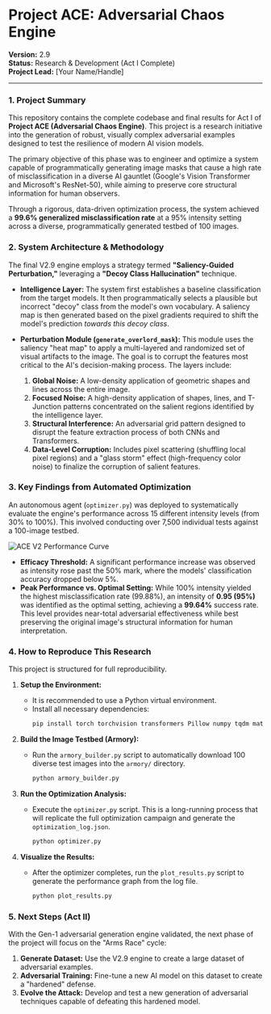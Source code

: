 # Project ACE: Adversarial Chaos Engine

**Version:** 2.9  
**Status:** Research & Development (Act I Complete)  
**Project Lead:** [Your Name/Handle]

---

### 1. Project Summary

This repository contains the complete codebase and final results for Act I of **Project ACE (Adversarial Chaos Engine)**. This project is a research initiative into the generation of robust, visually complex adversarial examples designed to test the resilience of modern AI vision models.

The primary objective of this phase was to engineer and optimize a system capable of programmatically generating image masks that cause a high rate of misclassification in a diverse AI gauntlet (Google's Vision Transformer and Microsoft's ResNet-50), while aiming to preserve core structural information for human observers.

Through a rigorous, data-driven optimization process, the system achieved a **99.6% generalized misclassification rate** at a 95% intensity setting across a diverse, programmatically generated testbed of 100 images.

### 2. System Architecture & Methodology

The final V2.9 engine employs a strategy termed **"Saliency-Guided Perturbation,"** leveraging a **"Decoy Class Hallucination"** technique.

-   **Intelligence Layer:** The system first establishes a baseline classification from the target models. It then programmatically selects a plausible but incorrect "decoy" class from the model's own vocabulary. A saliency map is then generated based on the pixel gradients required to shift the model's prediction *towards this decoy class*.

-   **Perturbation Module (`generate_overlord_mask`):** This module uses the saliency "heat map" to apply a multi-layered and randomized set of visual artifacts to the image. The goal is to corrupt the features most critical to the AI's decision-making process. The layers include:
    1.  **Global Noise:** A low-density application of geometric shapes and lines across the entire image.
    2.  **Focused Noise:** A high-density application of shapes, lines, and T-Junction patterns concentrated on the salient regions identified by the intelligence layer.
    3.  **Structural Interference:** An adversarial grid pattern designed to disrupt the feature extraction process of both CNNs and Transformers.
    4.  **Data-Level Corruption:** Includes pixel scattering (shuffling local pixel regions) and a "glass storm" effect (high-frequency color noise) to finalize the corruption of salient features.

### 3. Key Findings from Automated Optimization

An autonomous agent (`optimizer.py`) was deployed to systematically evaluate the engine's performance across 15 different intensity levels (from 30% to 100%). This involved conducting over 7,500 individual tests against a 100-image testbed.

![ACE V2 Performance Curve](optimizer_results/performance_graph.png)

*   **Efficacy Threshold:** A significant performance increase was observed as intensity rose past the 50% mark, where the models' classification accuracy dropped below 5%.
*   **Peak Performance vs. Optimal Setting:** While 100% intensity yielded the highest misclassification rate (99.88%), an intensity of **0.95 (95%)** was identified as the optimal setting, achieving a **99.64%** success rate. This level provides near-total adversarial effectiveness while best preserving the original image's structural information for human interpretation.

### 4. How to Reproduce This Research

This project is structured for full reproducibility.

1.  **Setup the Environment:**
    - It is recommended to use a Python virtual environment.
    - Install all necessary dependencies:
      ```bash
      pip install torch torchvision transformers Pillow numpy tqdm matplotlib seaborn
      ```

2.  **Build the Image Testbed (Armory):**
    - Run the `armory_builder.py` script to automatically download 100 diverse test images into the `armory/` directory.
      ```bash
      python armory_builder.py
      ```

3.  **Run the Optimization Analysis:**
    - Execute the `optimizer.py` script. This is a long-running process that will replicate the full optimization campaign and generate the `optimization_log.json`.
      ```bash
      python optimizer.py
      ```

4.  **Visualize the Results:**
    - After the optimizer completes, run the `plot_results.py` script to generate the performance graph from the log file.
      ```bash
      python plot_results.py
      ```

### 5. Next Steps (Act II)

With the Gen-1 adversarial generation engine validated, the next phase of the project will focus on the "Arms Race" cycle:
1.  **Generate Dataset:** Use the V2.9 engine to create a large dataset of adversarial examples.
2.  **Adversarial Training:** Fine-tune a new AI model on this dataset to create a "hardened" defense.
3.  **Evolve the Attack:** Develop and test a new generation of adversarial techniques capable of defeating this hardened model. 